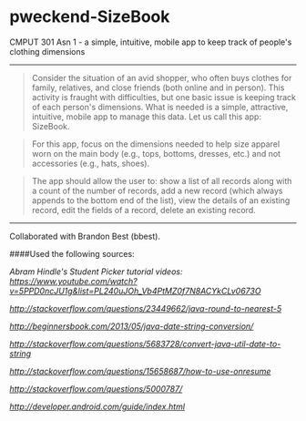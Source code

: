 # pweckend-SizeBook
CMPUT 301 Asn 1 - a simple, intuitive, mobile app to keep track of people's clothing dimensions

---

>Consider the situation of an avid shopper, who often buys clothes for family, relatives, and close friends (both online and in person). This activity is fraught with difficulties, but one basic issue is keeping track of each person's dimensions. What is needed is a simple, attractive, intuitive, mobile app to manage this data. Let us call this app: SizeBook.

>For this app, focus on the dimensions needed to help size apparel worn on the main body (e.g., tops, bottoms, dresses, etc.) and not accessories (e.g., hats, shoes).

>The app should allow the user to:
>show a list of all records along with a count of the number of records, 
>add a new record (which always appends to the bottom end of the list), 
>view the details of an existing record, 
>edit the fields of a record, 
>delete an existing record.

---

Collaborated with Brandon Best (bbest).

####Used the following sources:

_Abram Hindle's Student Picker tutorial videos:_
_https://www.youtube.com/watch?v=5PPD0ncJU1g&list=PL240uJOh_Vb4PtMZ0f7N8ACYkCLv0673O_

_http://stackoverflow.com/questions/23449662/java-round-to-nearest-5_

_http://beginnersbook.com/2013/05/java-date-string-conversion/_

_http://stackoverflow.com/questions/5683728/convert-java-util-date-to-string_

_http://stackoverflow.com/questions/15658687/how-to-use-onresume_

_http://stackoverflow.com/questions/5000787/_

_http://developer.android.com/guide/index.html_

